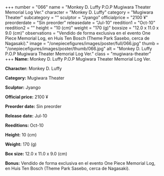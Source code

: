 +++
number = "066"
name = "Monkey D. Luffy P.O.P Mugiwara Theater Memorial Log Ver."
character = "Monkey D. Luffy"
category = "Mugiwara Theater"
subcategory = ""
sculptor = "Jyango"
officialprice = "2100 ¥"
preorderdate = "Sin preorder"
releasedate = "Jul-10"
reedition1 = "Oct-10"
reedition2 = ""
height = "10 (cm)"
weight = "170 (g)"
boxsize = "12.0 x 11.0 x 9.0 (cm)"
observations = "Vendido de forma exclusiva en el evento One Piece Memorial Log, en Huis Ten Bosch (Theme Park Sasebo, cerca de Nagasaki)."
image = "/onepiecefigures/images/poster/full/066.jpg"
thumb = "/onepiecefigures/images/poster/thumb/066.jpg"
alt = "Monkey D. Luffy P.O.P Mugiwara Theater Memorial Log Ver."
class = "mugiwara-theater"
+++
**Name:** Monkey D. Luffy P.O.P Mugiwara Theater Memorial Log Ver.

**Character:** Monkey D. Luffy

**Category:** Mugiwara Theater 

**Sculptor:** Jyango

**Official price:** 2100 ¥

**Preorder date:** Sin preorder

**Release date:** Jul-10

**Reeditions:** Oct-10

**Height:** 10 (cm)

**Weight:** 170 (g)

**Box size:** 12.0 x 11.0 x 9.0 (cm)

**Bonus:** Vendido de forma exclusiva en el evento One Piece Memorial Log, en Huis Ten Bosch (Theme Park Sasebo, cerca de Nagasaki).